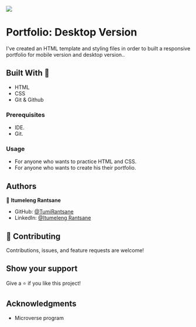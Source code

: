 ![](https://img.shields.io/badge/Microverse-blueviolet) 

# Portfolio: Desktop Version

I've created an HTML template and styling files in order to built a responsive portfolio for mobile version and desktop version..

## Built With 🔨

- HTML
- CSS
- Git & Github

### Prerequisites

- IDE.
- Git.

### Usage

- For anyone who wants to practice HTML and CSS.
- For anyone who wants to create his their portfolio.

## Authors

👤 **Itumeleng Rantsane**

- GitHub: [@TumiRantsane](https://github.com/TumiRantsane)
- LinkedIn: [@Itumeleng Rantsane](https://www.linkedin.com/in/itumeleng-rantsane-552a44244/)

## 🤝 Contributing

Contributions, issues, and feature requests are welcome!

## Show your support

Give a ⭐️ if you like this project!

## Acknowledgments

- Microverse program
